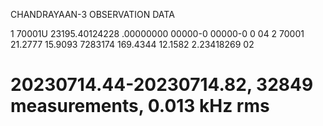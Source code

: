 CHANDRAYAAN-3 OBSERVATION DATA

1 70001U          23195.40124228  .00000000  00000-0  00000-0 0    04
2 70001  21.2777  15.9093 7283174 169.4344  12.1582  2.23418269    02
# 20230714.44-20230714.82, 32849 measurements, 0.013 kHz rms
